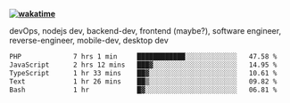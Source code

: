 **[![wakatime](https://wakatime.com/badge/user/87646243-158a-4241-a3cb-668e1fa2dbb8.svg)](https://wakatime.com/@87646243-158a-4241-a3cb-668e1fa2dbb8?style=plastic)**


devOps, nodejs dev, backend-dev, frontend (maybe?), software engineer, reverse-engineer, mobile-dev, desktop dev

<!--START_SECTION:waka-->

```txt
PHP             7 hrs 1 min     ████████████░░░░░░░░░░░░░   47.58 %
JavaScript      2 hrs 12 mins   ███▓░░░░░░░░░░░░░░░░░░░░░   14.95 %
TypeScript      1 hr 33 mins    ██▓░░░░░░░░░░░░░░░░░░░░░░   10.61 %
Text            1 hr 26 mins    ██▒░░░░░░░░░░░░░░░░░░░░░░   09.82 %
Bash            1 hr            █▓░░░░░░░░░░░░░░░░░░░░░░░   06.81 %
```

<!--END_SECTION:waka-->
